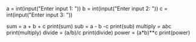 

a = int(input("Enter input 1: "))
b = int(input("Enter input 2: "))
c = int(input("Enter input 3: "))

sum = a + b + c
print(sum)
sub = a - b -c
print(sub)
multiply = a*b*c
print(multiply)
divide = (a/b)/c
print(divide)
power = (a*b)**c
print(power)
